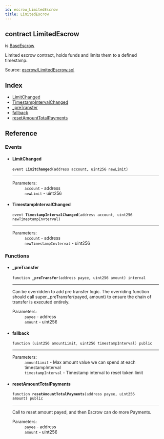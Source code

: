 ```yaml
---
id: escrow_LimitedEscrow
title: LimitedEscrow
---
```


<div class="contract-doc"><div class="contract"><h2 class="contract-header"><span class="contract-kind">contract</span> LimitedEscrow</h2><p class="base-contracts"><span>is</span> <a href="escrow_BaseEscrow.html">BaseEscrow</a></p><p class="description">Limited escrow contract, holds funds and limits them to a defined timestamp.</p><div class="source">Source: <a href="https://github.com/Cpollo/Ethereum/blob/v0.0.1/contracts/escrow/LimitedEscrow.sol" target="_blank">escrow/LimitedEscrow.sol</a></div></div><div class="index"><h2>Index</h2><ul><li><a href="escrow_LimitedEscrow.html#LimitChanged">LimitChanged</a></li><li><a href="escrow_LimitedEscrow.html#TimestampIntervalChanged">TimestampIntervalChanged</a></li><li><a href="escrow_LimitedEscrow.html#_preTransfer">_preTransfer</a></li><li><a href="escrow_LimitedEscrow.html#">fallback</a></li><li><a href="escrow_LimitedEscrow.html#resetAmountTotalPayments">resetAmountTotalPayments</a></li></ul></div><div class="reference"><h2>Reference</h2><div class="events"><h3>Events</h3><ul><li><div class="item event"><span id="LimitChanged" class="anchor-marker"></span><h4 class="name">LimitChanged</h4><div class="body"><code class="signature">event <strong>LimitChanged</strong><span>(address account, uint256 newLimit) </span></code><hr/><dl><dt><span class="label-parameters">Parameters:</span></dt><dd><div><code>account</code> - address</div><div><code>newLimit</code> - uint256</div></dd></dl></div></div></li><li><div class="item event"><span id="TimestampIntervalChanged" class="anchor-marker"></span><h4 class="name">TimestampIntervalChanged</h4><div class="body"><code class="signature">event <strong>TimestampIntervalChanged</strong><span>(address account, uint256 newTimestampInvterval) </span></code><hr/><dl><dt><span class="label-parameters">Parameters:</span></dt><dd><div><code>account</code> - address</div><div><code>newTimestampInvterval</code> - uint256</div></dd></dl></div></div></li></ul></div><div class="functions"><h3>Functions</h3><ul><li><div class="item function"><span id="_preTransfer" class="anchor-marker"></span><h4 class="name">_preTransfer</h4><div class="body"><code class="signature">function <strong>_preTransfer</strong><span>(address payee, uint256 amount) </span><span>internal </span></code><hr/><div class="description"><p>Can be overridden to add pre transfer logic. The overriding function should call super._preTransfer(payed, amount) to ensure the chain of transfer is executed entirely.</p></div><dl><dt><span class="label-parameters">Parameters:</span></dt><dd><div><code>payee</code> - address</div><div><code>amount</code> - uint256</div></dd></dl></div></div></li><li><div class="item function"><span id="fallback" class="anchor-marker"></span><h4 class="name">fallback</h4><div class="body"><code class="signature">function <strong></strong><span>(uint256 amountLimit, uint256 timestampInterval) </span><span>public </span></code><hr/><dl><dt><span class="label-parameters">Parameters:</span></dt><dd><div><code>amountLimit</code> - Max amount value we can spend at each timestampInterval</div><div><code>timestampInterval</code> - Timestamp interval to reset token limit</div></dd></dl></div></div></li><li><div class="item function"><span id="resetAmountTotalPayments" class="anchor-marker"></span><h4 class="name">resetAmountTotalPayments</h4><div class="body"><code class="signature">function <strong>resetAmountTotalPayments</strong><span>(address payee, uint256 amount) </span><span>public </span></code><hr/><div class="description"><p>Call to reset amount payed, and then Escrow can do more Payments.</p></div><dl><dt><span class="label-parameters">Parameters:</span></dt><dd><div><code>payee</code> - address</div><div><code>amount</code> - uint256</div></dd></dl></div></div></li></ul></div></div></div>
